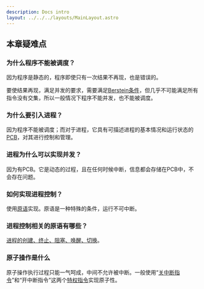 ```yaml
---
description: Docs intro
layout: ../../../layouts/MainLayout.astro
---
```


## 本章疑难点

### 为什么程序不能被调度？

因为程序是静态的，程序即使只有一次结果不再现，也是错误的。

要使结果再现，满足并发的要求，需要满足[Berstein条件](https://docs.drshw.tech/os/1/2/#121-%E5%B9%B6%E5%8F%91)，但几乎不可能满足所有指令没有交集，所以一般情况下程序不能并发，也不能被调度。

### 为什么要引入进程？

因为程序不能被调度；而对于进程，它具有可描述进程的基本情况和运行状态的[PCB](https://docs.drshw.tech/os/2/1/#21-%E8%BF%9B%E7%A8%8B%E7%9A%84%E5%9F%BA%E6%9C%AC%E6%A6%82%E5%BF%B5)，对其进行控制和管理。

### 进程为什么可以实现并发？

因为有PCB。它是动态的过程，且在任何时候中断，信息都会存储在PCB中，不会存在问题。

### 如何实现进程控制？

使用[原语](https://docs.drshw.tech/os/2/2/#222-%E8%BF%9B%E7%A8%8B%E6%8E%A7%E5%88%B6%E7%9B%B8%E5%85%B3%E7%9A%84%E5%8E%9F%E8%AF%AD)实现。原语是一种特殊的条件，运行不可中断。

### 进程控制相关的原语有哪些？

[进程的创建、终止、阻塞、唤醒、切换](https://docs.drshw.tech/os/2/2/#222-%E8%BF%9B%E7%A8%8B%E6%8E%A7%E5%88%B6%E7%9B%B8%E5%85%B3%E7%9A%84%E5%8E%9F%E8%AF%AD)。

### 原子操作是什么

原子操作执行过程只能一气呵成，中间不允许被中断。一般使用“[关中断指令](https://docs.drshw.tech/os/2/2/#222-%E8%BF%9B%E7%A8%8B%E6%8E%A7%E5%88%B6%E7%9B%B8%E5%85%B3%E7%9A%84%E5%8E%9F%E8%AF%AD)”和“开中断指令”这两个[特权指令](https://docs.drshw.tech/os/1/4/#141-%E6%93%8D%E4%BD%9C%E7%B3%BB%E7%BB%9F%E7%9A%84%E8%BF%90%E8%A1%8C%E6%9C%BA%E5%88%B6)实现原子性。

